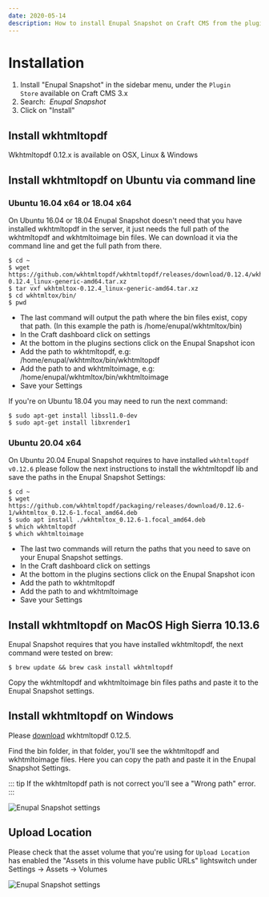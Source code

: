 ```yaml
---
date: 2020-05-14
description: How to install Enupal Snapshot on Craft CMS from the plugin store
---
```


# Installation

1.  Install "Enupal Snapshot" in the sidebar menu, under the `Plugin Store` available on Craft CMS 3.x
2.  Search:  _Enupal Snapshot_
3.  Click on "Install"

## Install wkhtmltopdf

Wkhtmltopdf 0.12.x is available on OSX, Linux & Windows

## Install wkhtmltopdf on Ubuntu via command line

### Ubuntu 16.04 x64 or 18.04 x64

On Ubuntu 16.04 or 18.04 Enupal Snapshot doesn't need that you have installed wkhtmltopdf in the server, it just needs the full path of the wkhtmltopdf and wkhtmltoimage bin files. We can download it via the command line and get the full path from there. 

```plaintext
$ cd ~
$ wget https://github.com/wkhtmltopdf/wkhtmltopdf/releases/download/0.12.4/wkhtmltox-0.12.4_linux-generic-amd64.tar.xz
$ tar vxf wkhtmltox-0.12.4_linux-generic-amd64.tar.xz
$ cd wkhtmltox/bin/
$ pwd
```

* The last command will output the path where the bin files exist, copy that path. (In this example the path is /home/enupal/wkhtmltox/bin)
* In the Craft dashboard click on settings
* At the bottom in the plugins sections click on the Enupal Snapshot icon
* Add the path to wkhtmltopdf, e.g:  /home/enupal/wkhtmltox/bin/wkhtmltopdf
* Add the path to and wkhtmltoimage, e.g:  /home/enupal/wkhtmltox/bin/wkhtmltoimage
* Save your Settings

If you're on Ubuntu 18.04 you may need to run the next command:

```plaintext
$ sudo apt-get install libssl1.0-dev
$ sudo apt-get install libxrender1
```

### Ubuntu 20.04 x64

On Ubuntu 20.04 Enupal Snapshot requires to have installed `wkhtmltopdf v0.12.6` please follow the next instructions to install the wkhtmltopdf lib and save the paths in the Enupal Snapshot Settings: 

```plaintex
$ cd ~
$ wget https://github.com/wkhtmltopdf/packaging/releases/download/0.12.6-1/wkhtmltox_0.12.6-1.focal_amd64.deb
$ sudo apt install ./wkhtmltox_0.12.6-1.focal_amd64.deb
$ which wkhtmltopdf
$ which wkhtmltoimage
```

* The last two commands will return the paths that you need to save on your Enupal Snapshot settings.
* In the Craft dashboard click on settings
* At the bottom in the plugins sections click on the Enupal Snapshot icon
* Add the path to wkhtmltopdf
* Add the path to and wkhtmltoimage
* Save your Settings

## Install wkhtmltopdf on MacOS High Sierra 10.13.6

Enupal Snapshot requires that you have installed wkhtmltopdf, the next command were tested on brew:

```plaintext
$ brew update && brew cask install wkhtmltopdf
```

Copy the wkhtmltopdf and wkhtmltoimage bin files paths and paste it to the Enupal Snapshot settings.

## Install wkhtmltopdf on Windows

Please [download](https://wkhtmltopdf.org/downloads.html) wkhtmltopdf 0.12.5.  

Find the bin folder, in that folder, you'll see the wkhtmltopdf and wkhtmltoimage files. Here you can copy the path and paste it in the Enupal Snapshot Settings.

::: tip
If the wkhtmltopdf path is not correct you'll see a "Wrong path" error.
:::

![Enupal Snapshot settings](https://enupal.com/assets/docs/enupal-snapshot-25.png)

## Upload Location

Please check that the asset volume that you're using for `Upload Location` has enabled the "Assets in this volume have public URLs" lightswitch under Settings -> Assets -> Volumes

![Enupal Snapshot settings](https://enupal.com/assets/docs/asset-setting.png)

